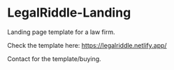 # LegalRiddle-Landing
Landing page template for a law firm.

Check the template here: https://legalriddle.netlify.app/

Contact for the template/buying.
